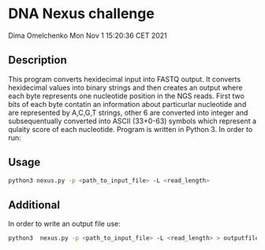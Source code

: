 # DNA Nexus challenge

Dima Omelchenko Mon Nov  1 15:20:36 CET 2021

## Description

This program converts hexidecimal input into FASTQ output. It converts hexidecimal values into binary strings and then creates an output where each byte represents one nucleotide position in the NGS reads. First two bits of each byte contatin an information about particurlar nucleotide and are represented by A,C,G,T strings, other 6 are converted into integer and subsequentually converted into ASCII (33+0-63) symbols which represent a qulaity score of each nucleotide. Program is written in Python 3. In order to run: 
## Usage
```bash
python3 nexus.py -p <path_to_input_file> -L <read_length>
```

## Additional

In order to write an output file use:
```bash
python3  nexus.py -p <path_to_input_file> -L <read_length> > outputfile
```
